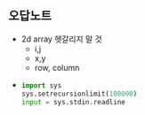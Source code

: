 ## 오답노트 
- 2d array 헷갈리지 말 것 
  - i,j
  - x,y
  - row, column
- ```python
  import sys
  sys.setrecursionlimit(100000)
  input = sys.stdin.readline
  ```